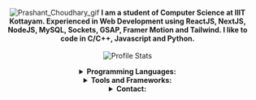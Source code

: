 <p align="center">
    <img src="https://ibb.co/4ZkrdZK" alt="Prashant_Choudhary_gif" border="0"/>
    <strong>I am a student of Computer Science at IIIT Kottayam. Experienced in Web Development using ReactJS, NextJS, NodeJS, MySQL, Sockets, GSAP, Framer Motion and Tailwind. I like to code in C/C++, Javascript and Python.</strong><br><br>
    <img src="https://github-readme-stats.vercel.app/api?username=prashant6802&show_icons=true&hide_border=true" alt="Profile Stats"/>
 <details align="center">
</p>
    <summary align="center"><strong>Programming Languages:</strong></summary>
     <table align="center">
         <tr align="center">
            <td  align = "center"><img src="https://img.icons8.com/color/24/000000/c-programming.png"/><br>C</td>
             <td  align = "center"><img src="https://img.icons8.com/color/24/000000/c-plus-plus-logo.png"/><br>C++</td>
             <td  align = "center"><img src="https://i.ibb.co/sqwPMvX/python.png" alt="python" border="0"><br>Python</td>
             <td  align = "center"><img src="https://img.icons8.com/ios-filled/24/000000/mysql-logo.png"/><br>SQL</td>
         </tr>
         <tr align="center">
             <td  align = "center"><img src="https://img.icons8.com/color/24/000000/javascript.png"/><br>JavaScript</td>
             <td  align = "center"><img src="https://img.icons8.com/color/24/000000/typescript.png"/><br>TypeScript</td>
             <td  align = "center"><img src="https://img.icons8.com/color/24/000000/html-5.png"/><br>HTML</td>
             <td  align = "center"><img src="https://img.icons8.com/color/24/000000/css3.png"/><br>CSS</td>
         </tr>
     </table>
    <p align="center"><img src="https://github-readme-stats.vercel.app/api/top-langs/?username=prashant6802&layout=compact" alt="Most Used Language"/></p>
    <p align="center"><img src="https://github-readme-stats.vercel.app/api/wakatime?username=prashant6802" alt="Wakatime Language"/></p>
    </details>
 <details align="center">
    <summary align="center"><strong>Tools and Frameworks:</strong></summary>
     <table align="center">
         <tr align="center">
             <td  align = "center"><img src="https://i.imgur.com/TuC94eZ.png"/><br>React JS</td>
             <td  align = "center"><img src="https://i.imgur.com/3sikUkq.png" alt="next" border="0"/><br>Next JS</td>
             <td  align = "center"><img src="https://i.imgur.com/Errv237.jpg"/><br>Node JS</td>
             <td  align = "center"><img src="https://i.imgur.com/SR5xIgQ.jpg"/><br>Express JS</td>
             <td  align = "center"><img src="https://i.imgur.com/PrlzikU.jpg"/><br>Tailwind CSS</td>
             <td  align = "center"><img src="https://i.imgur.com/6SnEgMS.png"/><br>MySQL</td>
         </tr>
         <tr align="center">
             <td  align = "center"><img src="https://img.icons8.com/ios-glyphs/24/000000/github.png"/><br>GitHub</td>
             <td  align = "center"><img src="https://img.icons8.com/color/24/000000/git.png"/><br>Git</td>
             <td  align = "center"><img src="https://img.icons8.com/color/24/000000/amazon-web-services.png"/><br>AWS</td>
             <td  align = "center"><img src="https://i.imgur.com/bVvSaKv.png"/><br>GSAP</td>
             <td  align = "center"><img src="https://i.imgur.com/UacpXRT.png"/><br>Framer Motion</td>
             <td  align = "center"><img src="https://i.imgur.com/cWTZelx.png"/><br>Socket.io</td>
         </tr>
     </table>
        </details>
<details align="center">
    <summary align="center"><strong>Contact:</strong></summary>
     <table align="center">
         <tr align="center">
             <td  align = "center"><a href="mailto:jakharprashant6802@gmail.com"><img src="https://img.icons8.com/color/24/000000/email-sign.png"/><br>Email</a></td>
    </table>
    </details>

<!--
**prashant6802/prashant6802** is a ✨ _special_ ✨ repository because its `README.md` (this file) appears on your GitHub profile.

Here are some ideas to get you started:

- 🔭 I’m currently working on ...
- 🌱 I’m currently learning ...
- 👯 I’m looking to collaborate on ...
- 🤔 I’m looking for help with ...
- 💬 Ask me about ...
- 📫 How to reach me: ...
- 😄 Pronouns: ...
- ⚡ Fun fact: ...
- 
-->
